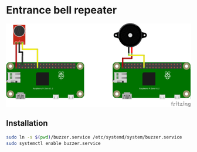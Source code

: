 Entrance bell repeater
======================

![Sketch](./sketch.png)

Installation
------------

```bash
sudo ln -s $(pwd)/buzzer.service /etc/systemd/system/buzzer.service
sudo systemctl enable buzzer.service
```
